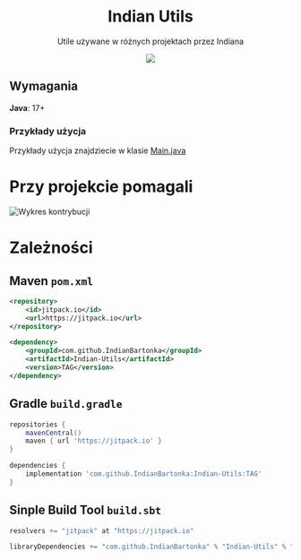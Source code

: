 <div align="center">

# Indian Utils
 Utile używane w różnych projektach przez Indiana

[![](https://jitpack.io/v/IndianBartonka/Indian-Utils.svg)](https://jitpack.io/#IndianBartonka/Indian-Utils)
</div>

## Wymagania
**Java**: 17+

### Przykłady użycja

Przykłady użycja znajdziecie w klasie [Main.java](src%2Fmain%2Fjava%2Fme%2Findian%2Futil%2FMain.java)

# Przy projekcie pomagali

![Wykres kontrybucji](https://contrib.rocks/image?repo=IndianBartonka/Indian-Utils)

# Zależności 
## Maven `pom.xml`
```xml
<repository>
    <id>jitpack.io</id>
    <url>https://jitpack.io</url>
</repository>
```

```xml
<dependency>
    <groupId>com.github.IndianBartonka</groupId>
    <artifactId>Indian-Utils</artifactId>
    <version>TAG</version>
</dependency>
```

## Gradle `build.gradle`

```groovy
repositories {
    mavenCentral()
    maven { url 'https://jitpack.io' }
}

dependencies {
    implementation 'com.github.IndianBartonka:Indian-Utils:TAG'
}
```

## Sinple Build Tool `build.sbt`

```sbt
resolvers += "jitpack" at "https://jitpack.io"
```

```sbt
libraryDependencies += "com.github.IndianBartonka" % "Indian-Utils" % "Tag"	
```

